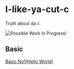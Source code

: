 # I-like-ya-cut-c
Truth about da c

![Possible](https://user-images.githubusercontent.com/72325653/224474672-c90bfb8e-cc5c-49bc-827e-5b7026eaa733.png) Work In Progress!

## Basic
[Basic.No1(Hello World)](./Basic/HelloWorld.c)
